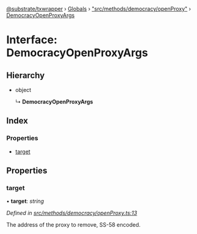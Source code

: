 [@substrate/txwrapper](../README.md) › [Globals](../globals.md) › ["src/methods/democracy/openProxy"](../modules/_src_methods_democracy_openproxy_.md) › [DemocracyOpenProxyArgs](_src_methods_democracy_openproxy_.democracyopenproxyargs.md)

# Interface: DemocracyOpenProxyArgs

## Hierarchy

* object

  ↳ **DemocracyOpenProxyArgs**

## Index

### Properties

* [target](_src_methods_democracy_openproxy_.democracyopenproxyargs.md#target)

## Properties

###  target

• **target**: *string*

*Defined in [src/methods/democracy/openProxy.ts:13](https://github.com/paritytech/txwrapper/blob/2c5feb3/src/methods/democracy/openProxy.ts#L13)*

The address of the proxy to remove, SS-58 encoded.
